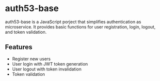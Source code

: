 # auth53-base

auth53-base is a JavaScript porject that simplifies authentication as microservice. It provides basic functions for user registration, login, logout, and token validation.

## Features

- Register new users
- User login with JWT token generation
- User logout with token invalidation
- Token validation
